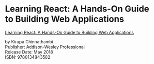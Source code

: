 # Learning React: A Hands-On Guide to Building Web Applications
[Learning React: A Hands-On Guide to Building Web Applications](https://www.safaribooksonline.com/library/view/learning-react-a/9780134843582/)

by Kirupa Chinnathambi  
Publisher: Addison-Wesley Professional  
Release Date: May 2018  
ISBN: 9780134843582  
